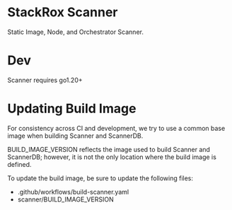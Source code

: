 # StackRox Scanner

Static Image, Node, and Orchestrator Scanner.

# Dev

Scanner requires go1.20+

# Updating Build Image

For consistency across CI and development, we try to use a common base image when building Scanner and ScannerDB.

BUILD_IMAGE_VERSION reflects the image used to build Scanner and ScannerDB; however, it is not the only location where the build image is defined.

To update the build image, be sure to update the following files:

* .github/workflows/build-scanner.yaml
* scanner/BUILD_IMAGE_VERSION

